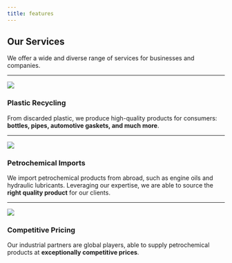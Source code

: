 ```yaml
---
title: features
---
```

## Our Services

We offer a wide and diverse range of services for businesses and companies.

---

![](/icons/recycling.svg)
### Plastic Recycling

From discarded plastic, we produce high-quality products for consumers:
**bottles, pipes, automotive gaskets, and much more**.

---

![](/icons/water_drop.svg)
### Petrochemical Imports

We import petrochemical products from abroad, such as engine oils and
hydraulic lubricants. Leveraging our expertise, we are able to source the
**right quality product** for our clients.

---

![](/icons/euro.svg)
### Competitive Pricing

Our industrial partners are global players, able to supply petrochemical products at
**exceptionally competitive prices**.
